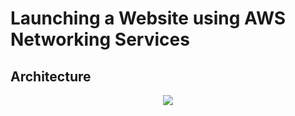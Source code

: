 # Launching a Website using AWS Networking Services

## Architecture

<p align="center">
  <img src="https://github.com/IndraT97/launched-Website-using-AWS-Services/blob/master/Architecture.png">
</p>


